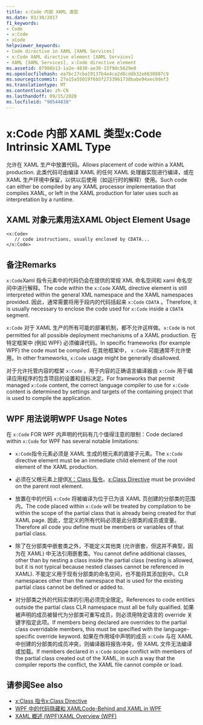 ```yaml
---
title: x:Code 内部 XAML 类型
ms.date: 03/30/2017
f1_keywords:
- Code
- x:Code
- xCode
helpviewer_keywords:
- Code directive in XAML [XAML Services]
- x:Code XAML directive element [XAML Services]
- XAML [XAML Services], x:Code directive element
ms.assetid: 87986b13-1a2e-4830-ae36-15f9dc5629e8
ms.openlocfilehash: ea7bc17cba19137b4e4ca2d8cddb32e6630887c9
ms.sourcegitcommit: 27a15a55019f6b5f2733961738babe94aec0def3
ms.translationtype: MT
ms.contentlocale: zh-CN
ms.lasthandoff: 09/15/2020
ms.locfileid: "90544838"
---
```

# <a name="xcode-intrinsic-xaml-type"></a><span data-ttu-id="7f7f0-102">x:Code 内部 XAML 类型</span><span class="sxs-lookup"><span data-stu-id="7f7f0-102">x:Code Intrinsic XAML Type</span></span>
<span data-ttu-id="7f7f0-103">允许在 XAML 生产中放置代码。</span><span class="sxs-lookup"><span data-stu-id="7f7f0-103">Allows placement of code within a XAML production.</span></span> <span data-ttu-id="7f7f0-104">此类代码可由编译 XAML 的任何 XAML 处理器实现进行编译，或在 XAML 生产环境中保留，以供以后使用（如运行时的解释）使用。</span><span class="sxs-lookup"><span data-stu-id="7f7f0-104">Such code can either be compiled by any XAML processor implementation that compiles XAML, or left in the XAML production for later uses such as interpretation by a runtime.</span></span>

## <a name="xaml-object-element-usage"></a><span data-ttu-id="7f7f0-105">XAML 对象元素用法</span><span class="sxs-lookup"><span data-stu-id="7f7f0-105">XAML Object Element Usage</span></span>

```xaml
<x:Code>
   // code instructions, usually enclosed by CDATA...
</x:Code>
```

## <a name="remarks"></a><span data-ttu-id="7f7f0-106">备注</span><span class="sxs-lookup"><span data-stu-id="7f7f0-106">Remarks</span></span>

<span data-ttu-id="7f7f0-107">`x:Code`Xaml 指令元素中的代码仍会在提供的常规 XML 命名空间和 xaml 命名空间中进行解释。</span><span class="sxs-lookup"><span data-stu-id="7f7f0-107">The code within the `x:Code` XAML directive element is still interpreted within the general XML namespace and the XAML namespaces provided.</span></span> <span data-ttu-id="7f7f0-108">因此，通常需要将用于段内的代码括起来 `x:Code` `CDATA` 。</span><span class="sxs-lookup"><span data-stu-id="7f7f0-108">Therefore, it is usually necessary to enclose the code used for `x:Code` inside a `CDATA` segment.</span></span>

<span data-ttu-id="7f7f0-109">`x:Code` 对于 XAML 生产的所有可能的部署机制，都不允许这样做。</span><span class="sxs-lookup"><span data-stu-id="7f7f0-109">`x:Code` is not permitted for all possible deployment mechanisms of a XAML production.</span></span> <span data-ttu-id="7f7f0-110">在特定框架中 (例如 WPF) 必须编译代码。</span><span class="sxs-lookup"><span data-stu-id="7f7f0-110">In specific frameworks (for example WPF) the code must be compiled.</span></span> <span data-ttu-id="7f7f0-111">在其他框架中， `x:Code` 可能通常不允许使用。</span><span class="sxs-lookup"><span data-stu-id="7f7f0-111">In other frameworks, `x:Code` usage might be generally disallowed.</span></span>

<span data-ttu-id="7f7f0-112">对于允许托管内容的框架 `x:Code` ，用于内容的正确语言编译器由 `x:Code` 用于编译应用程序的包含项目的设置和目标决定。</span><span class="sxs-lookup"><span data-stu-id="7f7f0-112">For frameworks that permit managed `x:Code` content, the correct language compiler to use for `x:Code` content is determined by settings and targets of the containing project that is used to compile the application.</span></span>

## <a name="wpf-usage-notes"></a><span data-ttu-id="7f7f0-113">WPF 用法说明</span><span class="sxs-lookup"><span data-stu-id="7f7f0-113">WPF Usage Notes</span></span>

<span data-ttu-id="7f7f0-114">在 `x:Code` FOR WPF 内声明的代码有几个值得注意的限制：</span><span class="sxs-lookup"><span data-stu-id="7f7f0-114">Code declared within `x:Code` for WPF has several notable limitations:</span></span>

- <span data-ttu-id="7f7f0-115">`x:Code`指令元素必须是 XAML 生成的根元素的直接子元素。</span><span class="sxs-lookup"><span data-stu-id="7f7f0-115">The `x:Code` directive element must be an immediate child element of the root element of the XAML production.</span></span>

- <span data-ttu-id="7f7f0-116">必须在父根元素上提供[X：Class 指令](xclass-directive.md)。</span><span class="sxs-lookup"><span data-stu-id="7f7f0-116">[x:Class Directive](xclass-directive.md) must be provided on the parent root element.</span></span>

- <span data-ttu-id="7f7f0-117">放置在中的代码 `x:Code` 将被编译为位于已为该 XAML 页创建的分部类的范围内。</span><span class="sxs-lookup"><span data-stu-id="7f7f0-117">The code placed within `x:Code` will be treated by compilation to be within the scope of the partial class that is already being created for that XAML page.</span></span> <span data-ttu-id="7f7f0-118">因此，您定义的所有代码必须是此分部类的成员或变量。</span><span class="sxs-lookup"><span data-stu-id="7f7f0-118">Therefore all code you define must be members or variables of that partial class.</span></span>

- <span data-ttu-id="7f7f0-119">除了在分部类中嵌套类之外，不能定义其他类 (允许嵌套，但这并不典型，因为在 XAML) 中无法引用嵌套类。</span><span class="sxs-lookup"><span data-stu-id="7f7f0-119">You cannot define additional classes, other than by nesting a class inside the partial class (nesting is allowed, but it is not typical because nested classes cannot be referenced in XAML).</span></span> <span data-ttu-id="7f7f0-120">不能定义用于现有分部类的命名空间，也不能将其添加到中。</span><span class="sxs-lookup"><span data-stu-id="7f7f0-120">CLR namespaces other than the namespace that is used for the existing partial class cannot be defined or added to.</span></span>

- <span data-ttu-id="7f7f0-121">对分部类之外的代码实体的引用必须完全限定。</span><span class="sxs-lookup"><span data-stu-id="7f7f0-121">References to code entities outside the partial class CLR namespace must all be fully qualified.</span></span> <span data-ttu-id="7f7f0-122">如果被声明的成员被替代为分部类可重写成员，则必须用特定语言的 override 关键字指定此项。</span><span class="sxs-lookup"><span data-stu-id="7f7f0-122">If members being declared are overrides to the partial class overridable members, this must be specified with the language-specific override keyword.</span></span> <span data-ttu-id="7f7f0-123">如果在作用域中声明的成员 `x:Code` 与在 XAML 中创建的分部类的成员冲突，则编译器将报告冲突，但 XAML 文件无法编译或加载。</span><span class="sxs-lookup"><span data-stu-id="7f7f0-123">If members declared in `x:Code` scope conflict with members of the partial class created out of the XAML, in such a way that the compiler reports the conflict, the XAML file cannot compile or load.</span></span>

## <a name="see-also"></a><span data-ttu-id="7f7f0-124">请参阅</span><span class="sxs-lookup"><span data-stu-id="7f7f0-124">See also</span></span>

- [<span data-ttu-id="7f7f0-125">x:Class 指令</span><span class="sxs-lookup"><span data-stu-id="7f7f0-125">x:Class Directive</span></span>](xclass-directive.md)
- [<span data-ttu-id="7f7f0-126">WPF 中的代码隐藏和 XAML</span><span class="sxs-lookup"><span data-stu-id="7f7f0-126">Code-Behind and XAML in WPF</span></span>](/dotnet/desktop/wpf/advanced/code-behind-and-xaml-in-wpf)
- [<span data-ttu-id="7f7f0-127">XAML 概述 (WPF)</span><span class="sxs-lookup"><span data-stu-id="7f7f0-127">XAML Overview (WPF)</span></span>](../fundamentals/xaml.md)
